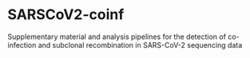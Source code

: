 # SARSCoV2-coinf
Supplementary material and analysis pipelines for the detection of co-infection and subclonal recombination in SARS-CoV-2 sequencing data
